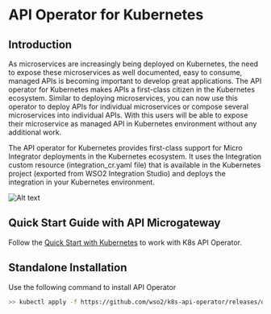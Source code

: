# API Operator for Kubernetes

## Introduction

As microservices are increasingly being deployed on Kubernetes, the need to expose these microservices as well
documented, easy to consume, managed APIs is becoming important to develop great applications.
The API operator for Kubernetes makes APIs a first-class citizen in the Kubernetes ecosystem.
Similar to deploying microservices, you can now use this operator to deploy APIs for individual microservices or
compose several microservices into individual APIs. With this users will be able to expose their microservice
as managed API in Kubernetes environment without any additional work. 

The API operator for Kubernetes provides first-class support for Micro Integrator deployments in the Kubernetes
ecosystem. It uses the Integration custom resource (integration_cr.yaml file) that is available in the Kubernetes
project (exported from WSO2 Integration Studio) and deploys the integration in your Kubernetes environment.

![Alt text](docs/images/K8s-API-Operator.png?raw=true "K8s API Operator")

## Quick Start Guide with API Microgateway

Follow the [Quick Start with Kubernetes](https://apim.docs.wso2.com/en/4.0.0/deploy-and-publish/deploy-on-gateway/api-microgateway/getting-started/quick-start-guide/quick-start-guide-kubernetes/)
to work with K8s API Operator.

## Standalone Installation

Use the following command to install API Operator

```sh
>> kubectl apply -f https://github.com/wso2/k8s-api-operator/releases/download/v2.0.0-beta/api-operator-configs.yaml
```
